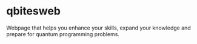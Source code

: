 # qbitesweb
Webpage that helps you enhance your skills, expand your knowledge and prepare for quantum programming problems. 
